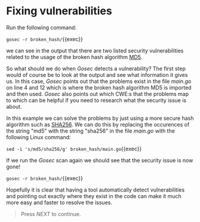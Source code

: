 # Fixing vulnerabilities

Run the following command:

`gosec -r broken_hash/`{{exec}}

we can see in the output that there are two listed security vulnerabilities related to the usage of the broken hash algorithm [MD5](https://en.wikipedia.org/wiki/MD5). 

So what should we do when *Gosec* detects a vulnerability? The first step would of course be to look at the output and see what information it gives us. In this case, *Gosec* points out that the problems exist in the file *main.go* on line 4 and 12 which is where the broken hash algorithm MD5 is imported and then used. *Gosec* also points out which CWE:s that the problems map to which can be helpful if you need to research what the security issue is about. 

In this example we can solve the problems by just using a more secure hash algorithm such as [SHA256](https://en.wikipedia.org/wiki/SHA-2). We can do this by replacing the occurences of the string "md5" with the string "sha256" in the file *main.go* with the following Linux command:

`sed -i 's/md5/sha256/g' broken_hash/main.go`{{exec}}

If we run the *Gosec* scan again we should see that the security issue is now gone!

`gosec -r broken_hash/`{{exec}}

Hopefully it is clear that having a tool automatically detect vulnerabilities and pointing out exactly where they exist in the code can make it much more easy and faster to resolve the issues.

> Press *NEXT* to continue.